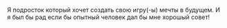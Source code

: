 Я подросток который хочет создать свою игру(-ы) мечты в будущем.
И я был бы рад если бы опытный человек дал бы мне хорошый совет!
